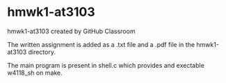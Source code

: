 # hmwk1-at3103
hmwk1-at3103 created by GitHub Classroom

The written assignment is added as a .txt file and a .pdf file in the hmwk1-at3103 directory. 

The main program is present in shell.c which provides and exectable w4118_sh on make.
